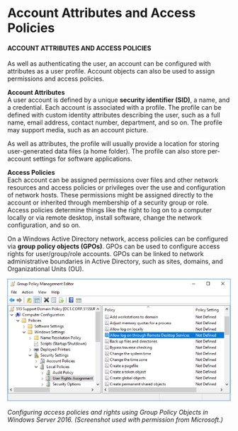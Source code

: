 # Account Attributes and Access Policies

#### ACCOUNT ATTRIBUTES AND ACCESS POLICIES

As well as authenticating the user, an account can be configured with attributes as a user profile. Account objects can also be used to assign permissions and access policies.

**Account Attributes**  
A user account is defined by a unique **security identifier (SID)**, a name, and a credential. Each account is associated with a profile. The profile can be defined with custom identity attributes describing the user, such as a full name, email address, contact number, department, and so on. The profile may support media, such as an account picture.

As well as attributes, the profile will usually provide a location for storing user-generated data files (a home folder). The profile can also store per-account settings for software applications.

**Access Policies**  
Each account can be assigned permissions over files and other network resources and access policies or privileges over the use and configuration of network hosts. These permissions might be assigned directly to the account or inherited through membership of a security group or role. Access policies determine things like the right to log on to a computer locally or via remote desktop, install software, change the network configuration, and so on.

On a Windows Active Directory network, access policies can be configured via **group policy objects (GPOs)**. GPOs can be used to configure access rights for user/group/role accounts. GPOs can be linked to network administrative boundaries in Active Directory, such as sites, domains, and Organizational Units (OU).

![](./img/accountatrribute.png)

_Configuring access policies and rights using Group Policy Objects in Windows Server 2016. (Screenshot used with permission from Microsoft.)_